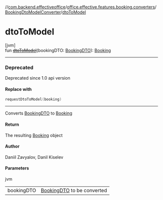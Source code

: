 //[com.backend.effectiveoffice](../../../index.md)/[office.effective.features.booking.converters](../index.md)/[BookingDtoModelConverter](index.md)/[dtoToModel](dto-to-model.md)

# dtoToModel

[jvm]\
fun [~~dtoToModel~~](dto-to-model.md)(bookingDTO: [BookingDTO](../../office.effective.dto/-booking-d-t-o/index.md)): [Booking](../../office.effective.model/-booking/index.md)

---

### Deprecated

Deprecated since 1.0 api version

#### Replace with

```kotlin
requestDtoToModel(booking)
```
---

Converts [BookingDTO](../../office.effective.dto/-booking-d-t-o/index.md) to [Booking](../../office.effective.model/-booking/index.md)

#### Return

The resulting [Booking](../../office.effective.model/-booking/index.md) object

#### Author

Daniil Zavyalov, Danil Kiselev

#### Parameters

jvm

| | |
|---|---|
| bookingDTO | [BookingDTO](../../office.effective.dto/-booking-d-t-o/index.md) to be converted |
